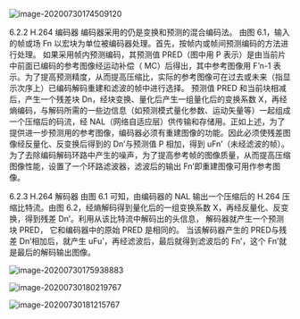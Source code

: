 

![image-20200730174509120](https://cdn.jsdelivr.net/gh//fumasterlin/cloudimg/notes_img/20200730174547.png)



6.2.2 H.264 编码器
编码器采用的仍是变换和预测的混合编码法。
由图 6.1，输入的帧或场 Fn 以宏块为单位被编码器处理。首先，按帧内或帧间预测编码的方法进行处理。
如果采用帧内预测编码，其预测值 PRED（图中用 P 表示）是由当前片中前面已编码的参考图像经运动补偿（ MC）后得出，其中参考图像用 F’n-1 表示。为了提高预测精度，从而提高压缩比，实际的参考图像可在过去或未来（指显示次序上）已编码解码重建和滤波的帧中进行选择。
预测值 PRED 和当前块相减后，产生一个残差块 Dn，经块变换、量化后产生一组量化后的变换系数 X，再经熵编码，与解码所需的一些边信息（如预测模式量化参数、运动矢量等）一起组成一个压缩后的码流，经 NAL（网络自适应层）供传输和存储用。正如上述，为了提供进一步预测用的参考图像，编码器必须有重建图像的功能。因此必须使残差图像经反量化、反变换后得到的 Dn’与预测值 P 相加，得到 uFn’（未经滤波的帧）。为了去除编码解码环路中产生的噪声，为了提高参考帧的图像质量，从而提高压缩图像性能，设置了一个环路滤波器，滤波后的输出 Fn’即重建图像可用作参考图像。

6.2.3 H.264 解码器
由图 6.1 可知，由编码器的 NAL 输出一个压缩后的 H.264 压缩比特流。由图 6.2，经熵解码得到量化后的一组变换系数 X，再经反量化、反变换，得到残差 Dn’。利用从该比特流中解码出的头信息， 解码器就产生一个预测块 PRED， 它和编码器中的原始 PRED 是相同的。 当该解码器产生的 PRED与残差 Dn’相加后，就产生 uFu’，再经滤波后，最后就得到滤波后的 Fn’，这个 Fn’就是最后的解码输出图像。  







![image-20200730175938883](https://cdn.jsdelivr.net/gh//fumasterlin/cloudimg/notes_img/20200730180036.png)

![image-20200730180219767](https://cdn.jsdelivr.net/gh//fumasterlin/cloudimg/notes_img/20200730180219.png)

![image-20200730181215767](https://cdn.jsdelivr.net/gh//fumasterlin/cloudimg/notes_img/20200730181250.png)